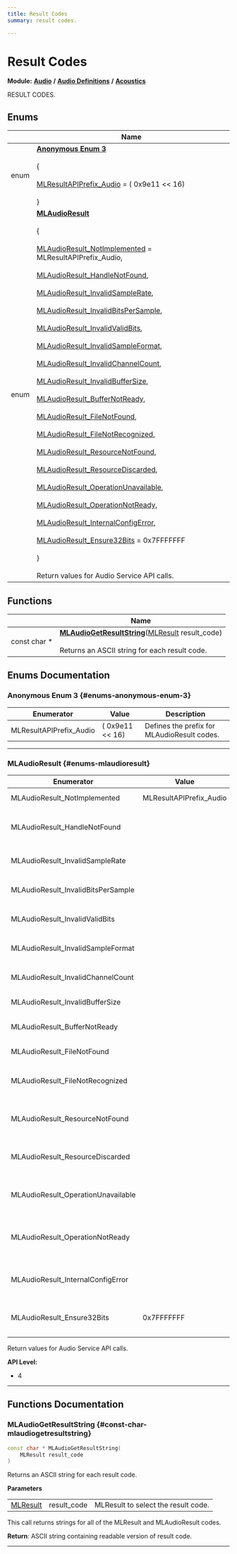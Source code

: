 ```yaml
---
title: Result Codes
summary: result codes. 

---
```


# Result Codes

**Module:** **[Audio](/versioned_docs/version-14-Jun-2023/api-ref/api/Modules/group___audio/group___audio.md)** **/** **[Audio Definitions](/versioned_docs/version-14-Jun-2023/api-ref/api/Modules/group___audio/group___audio_defs/group___audio_defs.md)** **/** **[Acoustics](/versioned_docs/version-14-Jun-2023/api-ref/api/Modules/group___audio/group___audio_defs/group___def_acoustics/group___def_acoustics.md)**

RESULT CODES. 

## Enums

|                | Name           |
| -------------- | -------------- |
| enum | **[Anonymous Enum 3](/versioned_docs/version-14-Jun-2023/api-ref/api/Modules/group___audio/group___audio_defs/group___def_acoustics/group___def_result_codes.md#enums-anonymous-enum-3)** <br></br> { <br></br>[MLResultAPIPrefix_Audio](/versioned_docs/version-14-Jun-2023/api-ref/api/Modules/group___audio/group___audio_defs/group___def_acoustics/group___def_result_codes.md#enums-mlresultapiprefix-audio) = ( 0x9e11  << 16)<br></br>} |
| enum | **[MLAudioResult](/versioned_docs/version-14-Jun-2023/api-ref/api/Modules/group___audio/group___audio_defs/group___def_acoustics/group___def_result_codes.md#enums-mlaudioresult)** <br></br> { <br></br>[MLAudioResult_NotImplemented](/versioned_docs/version-14-Jun-2023/api-ref/api/Modules/group___audio/group___audio_defs/group___def_acoustics/group___def_result_codes.md#enums-mlaudioresult-notimplemented) = MLResultAPIPrefix_Audio,<br></br> [MLAudioResult_HandleNotFound](/versioned_docs/version-14-Jun-2023/api-ref/api/Modules/group___audio/group___audio_defs/group___def_acoustics/group___def_result_codes.md#enums-mlaudioresult-handlenotfound),<br></br> [MLAudioResult_InvalidSampleRate](/versioned_docs/version-14-Jun-2023/api-ref/api/Modules/group___audio/group___audio_defs/group___def_acoustics/group___def_result_codes.md#enums-mlaudioresult-invalidsamplerate),<br></br> [MLAudioResult_InvalidBitsPerSample](/versioned_docs/version-14-Jun-2023/api-ref/api/Modules/group___audio/group___audio_defs/group___def_acoustics/group___def_result_codes.md#enums-mlaudioresult-invalidbitspersample),<br></br> [MLAudioResult_InvalidValidBits](/versioned_docs/version-14-Jun-2023/api-ref/api/Modules/group___audio/group___audio_defs/group___def_acoustics/group___def_result_codes.md#enums-mlaudioresult-invalidvalidbits),<br></br> [MLAudioResult_InvalidSampleFormat](/versioned_docs/version-14-Jun-2023/api-ref/api/Modules/group___audio/group___audio_defs/group___def_acoustics/group___def_result_codes.md#enums-mlaudioresult-invalidsampleformat),<br></br> [MLAudioResult_InvalidChannelCount](/versioned_docs/version-14-Jun-2023/api-ref/api/Modules/group___audio/group___audio_defs/group___def_acoustics/group___def_result_codes.md#enums-mlaudioresult-invalidchannelcount),<br></br> [MLAudioResult_InvalidBufferSize](/versioned_docs/version-14-Jun-2023/api-ref/api/Modules/group___audio/group___audio_defs/group___def_acoustics/group___def_result_codes.md#enums-mlaudioresult-invalidbuffersize),<br></br> [MLAudioResult_BufferNotReady](/versioned_docs/version-14-Jun-2023/api-ref/api/Modules/group___audio/group___audio_defs/group___def_acoustics/group___def_result_codes.md#enums-mlaudioresult-buffernotready),<br></br> [MLAudioResult_FileNotFound](/versioned_docs/version-14-Jun-2023/api-ref/api/Modules/group___audio/group___audio_defs/group___def_acoustics/group___def_result_codes.md#enums-mlaudioresult-filenotfound),<br></br> [MLAudioResult_FileNotRecognized](/versioned_docs/version-14-Jun-2023/api-ref/api/Modules/group___audio/group___audio_defs/group___def_acoustics/group___def_result_codes.md#enums-mlaudioresult-filenotrecognized),<br></br> [MLAudioResult_ResourceNotFound](/versioned_docs/version-14-Jun-2023/api-ref/api/Modules/group___audio/group___audio_defs/group___def_acoustics/group___def_result_codes.md#enums-mlaudioresult-resourcenotfound),<br></br> [MLAudioResult_ResourceDiscarded](/versioned_docs/version-14-Jun-2023/api-ref/api/Modules/group___audio/group___audio_defs/group___def_acoustics/group___def_result_codes.md#enums-mlaudioresult-resourcediscarded),<br></br> [MLAudioResult_OperationUnavailable](/versioned_docs/version-14-Jun-2023/api-ref/api/Modules/group___audio/group___audio_defs/group___def_acoustics/group___def_result_codes.md#enums-mlaudioresult-operationunavailable),<br></br> [MLAudioResult_OperationNotReady](/versioned_docs/version-14-Jun-2023/api-ref/api/Modules/group___audio/group___audio_defs/group___def_acoustics/group___def_result_codes.md#enums-mlaudioresult-operationnotready),<br></br> [MLAudioResult_InternalConfigError](/versioned_docs/version-14-Jun-2023/api-ref/api/Modules/group___audio/group___audio_defs/group___def_acoustics/group___def_result_codes.md#enums-mlaudioresult-internalconfigerror),<br></br> [MLAudioResult_Ensure32Bits](/versioned_docs/version-14-Jun-2023/api-ref/api/Modules/group___audio/group___audio_defs/group___def_acoustics/group___def_result_codes.md#enums-mlaudioresult-ensure32bits) = 0x7FFFFFFF<br></br>}<br></br>Return values for Audio Service API calls.  |

## Functions

|                | Name           |
| -------------- | -------------- |
| const char * | **[MLAudioGetResultString](/versioned_docs/version-14-Jun-2023/api-ref/api/Modules/group___audio/group___audio_defs/group___def_acoustics/group___def_result_codes.md#const-char-mlaudiogetresultstring)**([MLResult](/versioned_docs/version-14-Jun-2023/api-ref/api/Modules/group___platform/group___platform.md#int32-t-mlresult) result_code)<br></br>Returns an ASCII string for each result code.  |

## Enums Documentation

### Anonymous Enum 3 {#enums-anonymous-enum-3}

| Enumerator | Value | Description |
| ---------- | ----- | ----------- |
| MLResultAPIPrefix_Audio |  ( 0x9e11  << 16)| Defines the prefix for MLAudioResult codes. |








-----------

### MLAudioResult {#enums-mlaudioresult}

| Enumerator | Value | Description |
| ---------- | ----- | ----------- |
| MLAudioResult_NotImplemented |  MLResultAPIPrefix_Audio| Function not implemented. |
| MLAudioResult_HandleNotFound | | Not a valid MLHandle for a sound or input. |
| MLAudioResult_InvalidSampleRate | | Sample rate not supported. |
| MLAudioResult_InvalidBitsPerSample | | Bits per sample not supported. |
| MLAudioResult_InvalidValidBits | | Valid bits per sample not supported. |
| MLAudioResult_InvalidSampleFormat | | Sample format not supported. |
| MLAudioResult_InvalidChannelCount | | Channel count not supported. |
| MLAudioResult_InvalidBufferSize | | Buffer size too small. |
| MLAudioResult_BufferNotReady | | Buffer not ready for read or write. |
| MLAudioResult_FileNotFound | | Specified file not found. |
| MLAudioResult_FileNotRecognized | | Specified file has unsupported format. |
| MLAudioResult_ResourceNotFound | | Specified resource is not on the list. |
| MLAudioResult_ResourceDiscarded | | Data was unloaded or file was closed. |
| MLAudioResult_OperationUnavailable | | Requested operation not possible for given item. |
| MLAudioResult_OperationNotReady | | Requested operation has not yet been processed. |
| MLAudioResult_InternalConfigError | | Internal configuration problem was detected. |
| MLAudioResult_Ensure32Bits |  0x7FFFFFFF| Ensure enum is represented as 32 bits. |



Return values for Audio Service API calls. 




**API Level:**
  * 4




-----------



## Functions Documentation

### MLAudioGetResultString {#const-char-mlaudiogetresultstring}

```cpp
const char * MLAudioGetResultString(
    MLResult result_code
)
```

Returns an ASCII string for each result code. 

**Parameters**

|  |   |   |
|--|--|--|
| [MLResult](/versioned_docs/version-14-Jun-2023/api-ref/api/Modules/group___platform/group___platform.md#int32-t-mlresult) |result_code|MLResult to select the result code.|
This call returns strings for all of the MLResult and MLAudioResult codes.



**Return**: ASCII string containing readable version of result code. 



-----------





